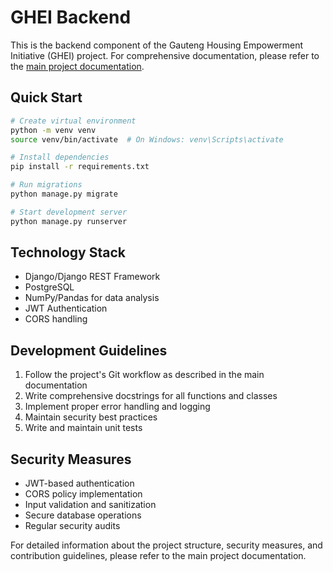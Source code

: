 # GHEI Backend

This is the backend component of the Gauteng Housing Empowerment Initiative (GHEI) project. For comprehensive documentation, please refer to the [main project documentation](../GHEI_PROJECT_DOCUMENTATION.md).

## Quick Start

```bash
# Create virtual environment
python -m venv venv
source venv/bin/activate  # On Windows: venv\Scripts\activate

# Install dependencies
pip install -r requirements.txt

# Run migrations
python manage.py migrate

# Start development server
python manage.py runserver
```

## Technology Stack
- Django/Django REST Framework
- PostgreSQL
- NumPy/Pandas for data analysis
- JWT Authentication
- CORS handling

## Development Guidelines
1. Follow the project's Git workflow as described in the main documentation
2. Write comprehensive docstrings for all functions and classes
3. Implement proper error handling and logging
4. Maintain security best practices
5. Write and maintain unit tests

## Security Measures
- JWT-based authentication
- CORS policy implementation
- Input validation and sanitization
- Secure database operations
- Regular security audits

For detailed information about the project structure, security measures, and contribution guidelines, please refer to the main project documentation.